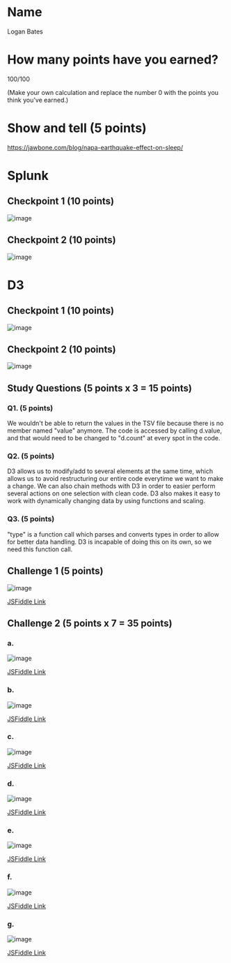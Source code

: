 # Name

Logan Bates

# How many points have you earned?

100/100

(Make your own calculation and replace the number 0 with the points you think you've earned.)

# Show and tell (5 points)

https://jawbone.com/blog/napa-earthquake-effect-on-sleep/

# Splunk

## Checkpoint 1 (10 points)

![image](Checkpoint1Splunk.png?raw=true)

## Checkpoint 2 (10 points)

![image](Checkpoint2Splunk.png?raw=true)

# D3

## Checkpoint 1 (10 points)

![image](Checkpoint1D3.png?raw=true)

## Checkpoint 2 (10 points)

![image](Checkpoint2D3.png?raw=true)

## Study Questions (5 points x 3 = 15 points)

### Q1. (5 points)

We wouldn't be able to return the values in the TSV file because there is no member named "value" anymore. The code is accessed by calling d.value, and that would need to be changed to "d.count" at every spot
in the code.

### Q2. (5 points)

D3 allows us to modify/add to several elements at the same time, which allows us to avoid restructuring our entire code everytime we want to make a change. We can also chain methods with D3 in order to easier 
perform several actions on one selection with clean code. D3 also makes it easy to work with dynamically changing data by using functions and scaling.

### Q3. (5 points)

"type" is a function call which parses and converts types in order to allow for better data handling. D3 is incapable of doing this on its own, so we need this function call.


## Challenge 1 (5 points)

![image](Checkpoint1Challenge.png?raw=true)

[JSFiddle Link](http://jsfiddle.net/LoganBates/n26909oh/)

## Challenge 2 (5 points x 7 = 35 points)

### a. 

![image](Checkpoint2a.png?raw=true)

[JSFiddle Link](http://jsfiddle.net/LoganBates/b0rsx13f/)

### b.

![image](Challenge2b.png?raw=true)

[JSFiddle Link](http://jsfiddle.net/LoganBates/ngd43jow/)

### c.

![image](Challenge2cV3.png?raw=true)

[JSFiddle Link](http://jsfiddle.net/LoganBates/4dgxjxhz/)

### d.

![image](Challenge2d.png?raw=true)

[JSFiddle Link](hhttp://jsfiddle.net/LoganBates/rjjkwxLL/)

### e.

![image](Challenge2e.png?raw=true)

[JSFiddle Link](http://jsfiddle.net/LoganBates/nscyxa9y/)

### f.

![image](Challenge2f.png?raw=true)

[JSFiddle Link](http://jsfiddle.net/LoganBates/chk1d37n/1/)


### g.

![image](Challenge2g.png?raw=true)

[JSFiddle Link](http://jsfiddle.net/LoganBates/zhrr24ux/)
